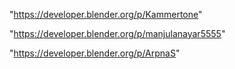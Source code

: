 "https://developer.blender.org/p/Kammertone"

 
"https://developer.blender.org/p/manjulanayar5555"


"https://developer.blender.org/p/ArpnaS"


 
